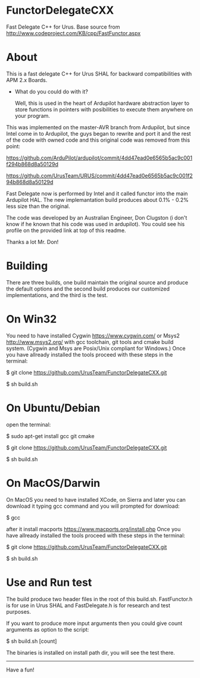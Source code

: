 # FunctorDelegateCXX
Fast Delegate C++ for Urus. Base source from http://www.codeproject.com/KB/cpp/FastFunctor.aspx

# About
This is a fast delegate C++ for Urus SHAL for backward compatibilities with APM 2.x Boards.

-   What do you could do with it?

    Well, this is used in the heart of Ardupilot hardware abstraction layer to store functions in pointers with posibilities to execute them anywhere on your program.

This was implemented on the master-AVR branch from Ardupilot, but since Intel come in to Ardupilot, the guys began to rewrite and port it and the rest of the code with owned code and this original code was removed from this point:

https://github.com/ArduPilot/ardupilot/commit/4dd47ead0e6565b5ac9c001f294b868d8a50129d

https://github.com/UrusTeam/URUS/commit/4dd47ead0e6565b5ac9c001f294b868d8a50129d

Fast Delegate now is performed by Intel and it called functor into the main Ardupilot HAL. The new implemantation build produces about 0.1% - 0.2% less size than the original.

The code was developed by an Australian Engineer, Don Clugston (i don't know if he known that his code was used in ardupilot). You could see his profile on the provided link at top of this readme.

Thanks a lot Mr. Don!

# Building

There are three builds, one build maintain the original source and produce the default options and the second build produces our customized implementations, and the third is the test.

# On Win32
You need to have installed Cygwin https://www.cygwin.com/ or Msys2 http://www.msys2.org/ with gcc toolchain, git tools and cmake build system. (Cygwin and Msys are Posix/Unix compliant for Windows.)
Once you have allready installed the tools proceed with these steps in the terminal:

$ git clone https://github.com/UrusTeam/FunctorDelegateCXX.git

$ sh build.sh

# On Ubuntu/Debian
open the terminal:

$ sudo apt-get install gcc git cmake

$ git clone https://github.com/UrusTeam/FunctorDelegateCXX.git

$ sh build.sh


# On MacOS/Darwin
On MacOS you need to have installed XCode, on Sierra and later you can download it typing gcc command and you will prompted for download:

$ gcc

after it install macports https://www.macports.org/install.php
Once you have allready installed the tools proceed with these steps in the terminal:

$ git clone https://github.com/UrusTeam/FunctorDelegateCXX.git

$ sh build.sh

# Use and Run test

The build produce two header files in the root of this build.sh. FastFunctor.h is for use in Urus SHAL and FastDelegate.h is for research and test purposes.

If you want to produce more input arguments then you could give count arguments as option to the script:

$ sh build.sh [count]

The binaries is installed on install path dir, you will see the test there.

----------------------

Have a fun!
